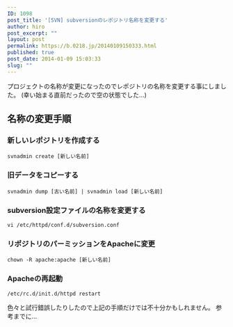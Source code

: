 ```yaml
---
ID: 1098
post_title: '[SVN] subversionのレポジトリ名称を変更する'
author: hiro
post_excerpt: ""
layout: post
permalink: https://b.0218.jp/20140109150333.html
published: true
post_date: 2014-01-09 15:03:33
slug: ""
---
```

プロジェクトの名称が変更になったのでレポジトリの名称を変更する事にしました。
(幸い始まる直前だったので空の状態でした…)
<!--more-->
<h2>名称の変更手順</h2>

<h3>新しいレポジトリを作成する</h3>
<pre class="language-bash"><code>svnadmin create [新しい名前]</code></pre>

<h3>旧データをコピーする</h3>
<pre class="language-bash"><code>svnadmin dump [古い名前] | svnadmin load [新しい名前]</code></pre>

<h3>subversion設定ファイルの名称を変更する</h3>
<pre class="language-bash"><code>vi /etc/httpd/conf.d/subversion.conf</code></pre>

<h3>リポジトリのパーミッションをApacheに変更</h3>
<pre class="language-bash"><code>chown -R apache:apache [新しい名前]</code></pre>

<h3>Apacheの再起動</h3>
<pre class="language-bash"><code>/etc/rc.d/init.d/httpd restart</code></pre>


色々と試行錯誤したりしたので上記の手順だけでは不十分かもしれません。
参考までに…